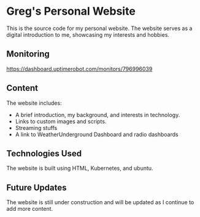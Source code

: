 # Greg's Personal Website
This is the source code for my personal website. The website serves as a digital introduction to me, showcasing my interests and hobbies.
## Monitoring
https://dashboard.uptimerobot.com/monitors/796996039
## Content
The website includes:
- A brief introduction, my background, and interests in technology.
- Links to custom images and scripts.
- Streaming stuffs
- A link to WeatherUnderground Dashboard and radio dashboards
## Technologies Used
The website is built using HTML, Kubernetes, and ubuntu.
## Future Updates

The website is still under construction and will be updated as I continue to add more content.

